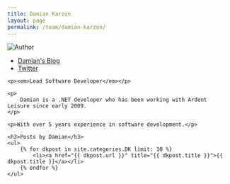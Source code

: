 ```yaml
---
title: Damian Karzon
layout: page
permalink: /team/damian-karzon/
---
```


<div class="memberdetails">
	<div class="sidebar">
		<img src="http://1.gravatar.com/avatar/1ea2829caf0b9135cd7ece795ccde774?size=72" border="0" alt="Author" class="authimg" />
		<ul class="memberlinks">
			<li class="blog"><a href="http://dkdevelopment.net">Damian's Blog</a></li>
			<li class="twitter"><a href="https://twitter.com/d1k_is">Twitter</a></li>
		</ul>
	</div>


    <p><em>Lead Software Developer</em></p>

    <p>
	    Damian is a .NET developer who has been working with Ardent Leisure since early 2009.
    </p>

    <p>With over 5 years experience in software development.</p>

	<h3>Posts by Damian</h3>
	<ul>
		{% for dkpost in site.categories.DK limit: 10 %}
            <li><a href="{{ dkpost.url }}" title="{{ dkpost.title }}">{{ dkpost.title }}</a></li>
        {% endfor %}
	</ul>

</div>
